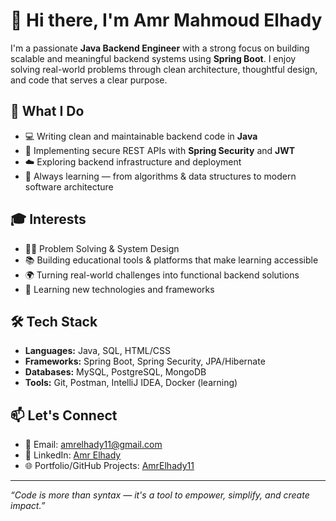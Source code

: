 # 👋 Hi there, I'm Amr Mahmoud Elhady

I'm a passionate **Java Backend Engineer** with a strong focus on building scalable and meaningful backend systems using **Spring Boot**. I enjoy solving real-world problems through clean architecture, thoughtful design, and code that serves a clear purpose.

## 🚀 What I Do

- 💻 Writing clean and maintainable backend code in **Java**
- 🔐 Implementing secure REST APIs with **Spring Security** and **JWT**
- ☁️ Exploring backend infrastructure and deployment
- 🎯 Always learning — from algorithms & data structures to modern software architecture

## 🎓 Interests

- 👨‍💻 Problem Solving & System Design
- 📚 Building educational tools & platforms that make learning accessible
- 🌍 Turning real-world challenges into functional backend solutions
- 🧠 Learning new technologies and frameworks

## 🛠 Tech Stack

- **Languages:** Java, SQL, HTML/CSS
- **Frameworks:** Spring Boot, Spring Security, JPA/Hibernate
- **Databases:** MySQL, PostgreSQL, MongoDB
- **Tools:** Git, Postman, IntelliJ IDEA, Docker (learning)

## 📫 Let's Connect

- 📧 Email: amrelhady11@gmail.com  
- 🔗 LinkedIn: [Amr Elhady](https://www.linkedin.com/in/amr-mahmoud-elhady/)
- 🌐 Portfolio/GitHub Projects: [AmrElhady11](https://github.com/AmrElhady11)

---

_“Code is more than syntax — it's a tool to empower, simplify, and create impact.”_

